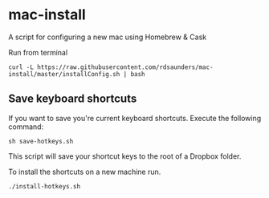 # mac-install
A script for configuring a new mac using Homebrew &amp; Cask

Run from terminal

`curl -L https://raw.githubusercontent.com/rdsaunders/mac-install/master/installConfig.sh | bash`

## Save keyboard shortcuts
If you want to save you're current keyboard shortcuts. Execute the following command:

`sh save-hotkeys.sh`

This script will save your shortcut keys to the root of a Dropbox folder.

To install the shortcuts on a new machine run.

`./install-hotkeys.sh`
